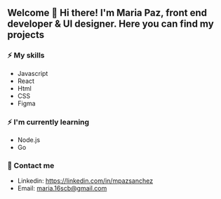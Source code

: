 ## Welcome 👋 Hi there! I'm Maria Paz, front end developer & UI designer. Here you can find my projects
### ⚡ My skills
- Javascript
- React
- Html
- CSS
- Figma

### ⚡ I'm currently learning
- Node.js
- Go

### 📧 Contact me
- Linkedin: https://linkedin.com/in/mpazsanchez
- Email: maria.16scb@gmail.com



